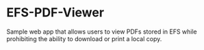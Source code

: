 # EFS-PDF-Viewer
Sample web app that allows users to view PDFs stored in EFS while prohibiting the ability to download or print a local copy.
